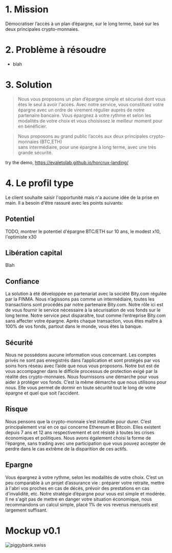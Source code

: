 # 1. Mission
Démocratiser l’accès à un plan d’épargne, sur le long terme, basé sur les deux principales crypto-monnaies.  

# 2. Problème à résoudre
* blah

# 3. Solution

>Nous vous proposons un plan d’épargne simple et sécurisé dont vous êtes le seul à avoir l'accès. Avec notre service, vous constituez votre épargne avec un ordre de virement régulier auprès de notre partenaire bancaire. Vous épargnez à votre rythme et selon les modalités de votre choix et vous choisissez le meilleur moment pour en bénéficier.

>Nous proposons au grand public l’accès 
aux deux principales crypto-monnaies (BTC,ETH)  
sans intermédiaire, pour une épargne à long terme, 
avec une très grande sécurité. 

try the demo, https://evaletolab.github.io/horcrux-landing/

# 4. Le profil type 
Le client souhaite saisir l'opportunité mais n'a aucune idée de la prise en main. Il a besoin d'être rassuré avec les points suivants:

## Potentiel
TODO, montrer le potentiel d'épargne BTC/ETH  sur 10 ans, le modest x10, l'optimiste x30

## Libération capital
Blah

## Confiance
La solution à été développée en partenariat avec la société Bity.com régulée par la FINMA. Nous n’agissons pas comme un intermédiaire, toutes les transactions sont procédés par notre partenaire Bity.com. Notre rôle ici est de vous fournir le service nécessaire à la sécurisation de vos fonds sur le long terme. Notre service peut disparaître, tout comme l’entreprise Bity.com sans affecter votre épargne. Après chaque transaction, vous êtes maître à 100% de vos fonds, partout dans le monde, vous êtes la banque. 
## Sécurité
Nous ne possédons aucune information vous concernant. Les comptes privés ne sont pas enregistrés dans l’application et sont protégés par vos soins hors réseau avec l’aide que nous vous proposons. Notre but est de vous accompagner dans le difficile processus de protection exigé par la réalité des crypto-monnaies.
Nous fournissons une démarche pour vous aider à protéger vos fonds. C’est la même démarche que nous utilisons pour nous. Elle vous permet de dormir en toute sécurité tout le long de votre épargne et quel que soit l’accident. 
## Risque
Nous pensons que la crypto-monnaie s’est installée pour durer. C’est principalement vrai en ce qui concerne Ethereum et Bitcoin. Elles existent depuis 7 ans et 12 ans respectivement et ont résisté à toutes les crises économiques et politiques. Nous avons également choisi la forme de l’épargne, sans trading avec une participation que vous pouvez accepter de perdre dans le cas extrême de la disparition de ces actifs.
## Epargne
Vous épargnez à votre rythme, selon les modalités de votre choix. C’est un peu comparable à un projet d’assurance vie : préparer votre retraite, mettre à l'abri vos proches en cas de décès, prévoir des prestations en cas d'invalidité, etc.
Notre stratégie d’épargne pour vous est simple et modérée. Il ne s'agit pas de mettre en danger votre situation économique,  nous recommandons un calcul simple, placé 1% de vos revenus mensuels est largement suffisant. 

# Mockup v0.1
![piggybank.swiss](https://user-images.githubusercontent.com/1422935/194575168-c2ce99ec-3540-4ea3-8270-5765ebe35995.png)


